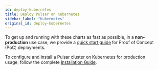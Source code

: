 ```yaml
---
id: deploy-kubernetes
title: Deploy Pulsar on Kubernetes
sidebar_label: "Kubernetes"
original_id: deploy-kubernetes
---
```


To get up and running with these charts as fast as possible, in a **non-production** use case, we provide
a [quick start guide](getting-started-helm) for Proof of Concept (PoC) deployments.

To configure and install a Pulsar cluster on Kubernetes for production usage, follow the complete [Installation Guide](helm-install).
